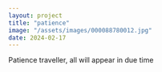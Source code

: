 ```yaml
---
layout: project
title: "patience"
image: "/assets/images/000088780012.jpg"
date: 2024-02-17
---
```

<!-- ![trees](/assets/images/000088410007.jpg) -->
<p>Patience traveller, all will appear in due time</p>
<!-- <p>{{page.image}}</p> -->
<!-- <img src="{{site.baseurl}}/assets/images/000088780012.jpg"> -->